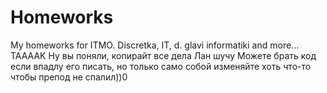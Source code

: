 # Homeworks
My homeworks for ITMO. Discretka, IT, d. glavi informatiki and more...
TAAAAK 
Ну вы поняли, копирайт все дела
Лан шучу
Можете брать код если впадлу его писать, но только само собой изменяйте хоть что-то чтобы препод не спалил))0

